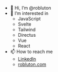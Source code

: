 - 👋 Hi, I’m @robluton
- 👀 I’m interested in
  - JavaScript
  - Svelte
  - Tailwind
  - Directus
  - Vue
  - React
- 📫 How to reach me
  - [LinkedIn](https://www.linkedin.com/in/robluton)
  - [robluton.com](https://robluton.com)

<!---
robluton/robluton is a ✨ special ✨ repository because its `README.md` (this file) appears on your GitHub profile.
You can click the Preview link to take a look at your changes.
--->
